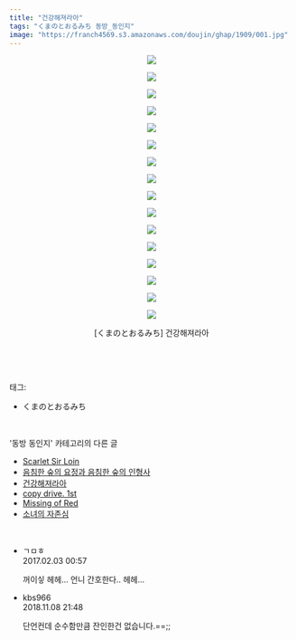 ```yaml
---
title: "건강해져라아"
tags: "くまのとおるみち 동방_동인지"
image: "https://franch4569.s3.amazonaws.com/doujin/ghap/1909/001.jpg"
---
```

<div class="article">
<p style="text-align: center; clear: none; float: none;"><img src="{{ site.imgserver2 }}/ghap/1909/001.jpg"/></p>
<p style="text-align: center; clear: none; float: none;"><img src="{{ site.imgserver2 }}/ghap/1909/002.jpg"/></p>
<p style="text-align: center; clear: none; float: none;"><img src="{{ site.imgserver2 }}/ghap/1909/003.jpg"/></p>
<p style="text-align: center; clear: none; float: none;"><img src="{{ site.imgserver2 }}/ghap/1909/004.jpg"/></p>
<p style="text-align: center; clear: none; float: none;"><img src="{{ site.imgserver2 }}/ghap/1909/005.jpg"/></p>
<p style="text-align: center; clear: none; float: none;"><img src="{{ site.imgserver2 }}/ghap/1909/006.jpg"/></p>
<p style="text-align: center; clear: none; float: none;"><img src="{{ site.imgserver2 }}/ghap/1909/007.jpg"/></p>
<p style="text-align: center; clear: none; float: none;"><img src="{{ site.imgserver2 }}/ghap/1909/008.jpg"/></p>
<p style="text-align: center; clear: none; float: none;"><img src="{{ site.imgserver2 }}/ghap/1909/009.jpg"/></p>
<p style="text-align: center; clear: none; float: none;"><img src="{{ site.imgserver2 }}/ghap/1909/010.jpg"/></p>
<p style="text-align: center; clear: none; float: none;"><img src="{{ site.imgserver2 }}/ghap/1909/011.jpg"/></p>
<p style="text-align: center; clear: none; float: none;"><img src="{{ site.imgserver2 }}/ghap/1909/012.jpg"/></p>
<p style="text-align: center; clear: none; float: none;"><img src="{{ site.imgserver2 }}/ghap/1909/013.jpg"/></p>
<p style="text-align: center; clear: none; float: none;"><img src="{{ site.imgserver2 }}/ghap/1909/014.jpg"/></p>
<p style="text-align: center; clear: none; float: none;"><img src="{{ site.imgserver2 }}/ghap/1909/015.jpg"/></p>
<p style="text-align: center; clear: none; float: none;"><img src="{{ site.imgserver2 }}/ghap/1909/016.jpg"/></p>
<p style="text-align: center; clear: none; float: none;">[くまのとおるみち] 건강해져라아</p>
<p><br/></p>
</div><br/>
<div class="tagTrail">
<p>태그: </p>
<ul>
<li>くまのとおるみち</li>
</ul>
</div><br/>
<div class="another">
<p>'동방 동인지' 카테고리의 다른 글</p>
<ul>
<li><a href="/ghap_1911">Scarlet Sir Loin</a></li>
<li><a href="/ghap_1910">음침한 숲의 요정과 음침한 숲의 인형사</a></li>
<li><a href="/ghap_1909">건강해져라아</a></li>
<li><a href="/ghap_1908">copy drive. 1st</a></li>
<li><a href="/ghap_1905">Missing of Red</a></li>
<li><a href="/ghap_1904">소녀의 자존심</a></li>
</ul>
</div><br/>
<div class="cb_module cb_fluid">
<div class="cb_wrt cb_profile">
<div class="comment">
<ul>
<li class="cb_thumb_off" id="comment14905639">
<div class="cb_comment_area">
<div class="cb_info_area">
<div class="cb_section">
<span class="cb_nick_name">ㄱㅁㅎ</span>
</div>
<div class="cb_section">
<span class="cb_date">2017.02.03 00:57 </span>
</div>
</div>
<div class="cb_dsc_comment">
<p class="cb_dsc">
											꺼이싷 헤헤... 언니 간호한다.. 헤헤...
										</p>
</div>
</div></li>
<li class="cb_thumb_off" id="comment15370050">
<div class="cb_comment_area">
<div class="cb_info_area">
<div class="cb_section">
<span class="cb_nick_name">kbs966</span>
</div>
<div class="cb_section">
<span class="cb_date">2018.11.08 21:48 </span>
</div>
</div>
<div class="cb_dsc_comment">
<p class="cb_dsc">
											단언컨데 순수함만큼 잔인한건 없습니다.==;;
										</p>
</div>
</div></li>
</ul>
</div>
</div><!-- commentList close -->
</div><br/>
